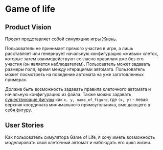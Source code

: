 # Game of life

## Product Vision

Проект представляет собой симуляцию игры [Жизнь](https://en.wikipedia.org/wiki/Conway%27s_Game_of_Life).

Пользователь не принимает прямого участия в игре, а лишь расставляет или генерирует начальную конфигурацию «живых» клеток, которые затем взаимодействуют согласно правилам уже без его участия (он является наблюдателем).
Пользователь может задавать размеры поля, время между итерациями автомата. Пользователь может посмотреть на поведение автомата на уже заготовленных примерах.

Должна быть возможность задавать правила клеточного автомата и начальную конфигурацию из файла. Также можно задавать [существующие фигуры](https://en.wikipedia.org/wiki/Conway%27s_Game_of_Life#Examples_of_patterns) как
`x, y, name_of_figure`, где `(x, y)` - левая верхняя координата минимального прямоугольника, вмещающего в себя фигуру.

## User Stories

Как пользователь симулятора Game of Life, я хочу иметь возможность моделировать свой клеточный автомат и наблюдать его цикл жизни.

